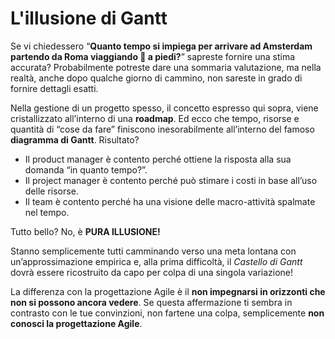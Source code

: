 # L'illusione di Gantt

Se vi chiedessero “**Quanto tempo si impiega per arrivare ad Amsterdam partendo da Roma viaggiando 🚶 a piedi?**” sapreste fornire una stima accurata? Probabilmente potreste dare una sommaria valutazione, ma nella realtà, anche dopo qualche giorno di cammino, non sareste in grado di fornire dettagli esatti.

Nella gestione di un progetto spesso, il concetto espresso qui sopra, viene cristallizzato all’interno di una **roadmap**. Ed ecco che tempo, risorse e quantità di “cose da fare” finiscono inesorabilmente all’interno del famoso **diagramma di Gantt**. Risultato? 

- Il product manager è contento perché ottiene la risposta alla sua domanda “in quanto tempo?”.
- Il project manager è contento perché può stimare i costi in base all’uso delle risorse.
- Il team è contento perché ha una visione delle macro-attività spalmate nel tempo.

Tutto bello? No, è **PURA ILLUSIONE!**

Stanno semplicemente tutti camminando verso una meta lontana con un’approssimazione empirica e, alla prima difficoltà, il *Castello di Gantt* dovrà essere ricostruito da capo per colpa di una singola variazione!

La differenza con la progettazione Agile è il **non impegnarsi in orizzonti che non si possono ancora vedere**. Se questa affermazione ti sembra in contrasto con le tue convinzioni, non fartene una colpa, semplicemente **non conosci la progettazione Agile**.

